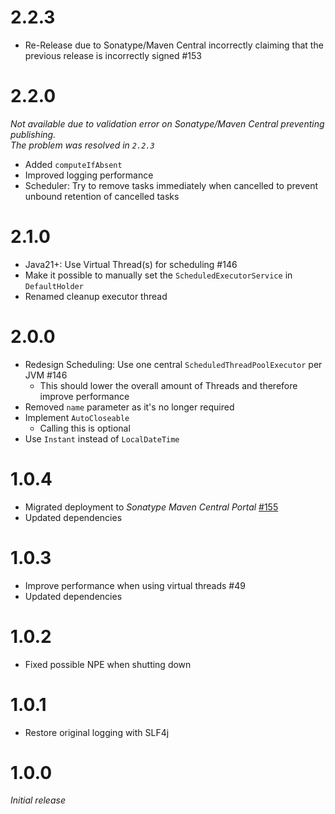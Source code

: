 # 2.2.3
* Re-Release due to Sonatype/Maven Central incorrectly claiming that the previous release is incorrectly signed #153

# 2.2.0
_Not available due to validation error on Sonatype/Maven Central preventing publishing.<br/>_
_The problem was resolved in `2.2.3`_
* Added `computeIfAbsent`
* Improved logging performance
* Scheduler: Try to remove tasks immediately when cancelled to prevent unbound retention of cancelled tasks

# 2.1.0
* Java21+: Use Virtual Thread(s) for scheduling #146
* Make it possible to manually set the `ScheduledExecutorService` in `DefaultHolder`
* Renamed cleanup executor thread

# 2.0.0
* Redesign Scheduling: Use one central `ScheduledThreadPoolExecutor` per JVM #146
  * This should lower the overall amount of Threads and therefore improve performance
* Removed `name` parameter as it's no longer required
* Implement `AutoCloseable`
  * Calling this is optional
* Use `Instant` instead of `LocalDateTime`

# 1.0.4
* Migrated deployment to _Sonatype Maven Central Portal_ [#155](https://github.com/xdev-software/standard-maven-template/issues/155)
* Updated dependencies

# 1.0.3
* Improve performance when using virtual threads #49
* Updated dependencies

# 1.0.2
* Fixed possible NPE when shutting down

# 1.0.1
* Restore original logging with SLF4j

# 1.0.0
_Initial release_
